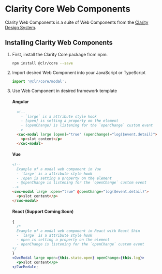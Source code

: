 # Clarity Core Web Components

Clarity Web Components is a suite of Web Components from the [Clarity Design System](https://clarity.design).

## Installing Clarity Web Components

1.  First, install the Clarity Core package from npm.

    ```bash
    npm install @clr/core --save
    ```

2.  Import desired Web Component into your JavaScript or TypeScript

    ```typescript
    import '@clr/core/modal';
    ```

3.  Use Web Component in desired framework template

    #### Angular

    ```html
      <!--
        - `large` is a attribute style hook
        - [open] is setting a property on the element
        - (openChange) is listening for the `openChange` custom event
      -->
      <cwc-modal large [open]="true" (openChange)="log($event.detail)">
        <p>slot content</p>
      </cwc-modal>
    ```

    #### Vue

    ```html
    <!--
      Example of a modal web component in Vue
      - `large` is a attribute style hook
      - :open is setting a property on the element
      - @openChange is listening for the `openChange` custom event
    -->
    <cwc-modal large :open="true" @openChange="log($event.detail)">
      <p>slot content</p>
    </cwc-modal>
    ```

    #### React (Support Coming Soon)

    ```jsx
    {
      /*
      Example of a modal web component in React with React Shim
      - `large` is a attribute style hook
      - open is setting a property on the element
      - openChange is listening for the `openChange` custom event
    */
    }
    <CwcModal large open={this.state.open} openChange={this.log}>
      <p>slot content</p>
    </CwcModal>;
    ```

